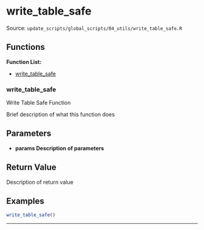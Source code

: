 # write_table_safe

Source: `update_scripts/global_scripts/04_utils/write_table_safe.R`

## Functions

**Function List:**
- [write_table_safe](#write-table-safe)

### write_table_safe

Write Table Safe Function

Brief description of what this function does


## Parameters

- **params Description of parameters**

## Return Value

Description of return value


## Examples

```r
write_table_safe()
```

---

